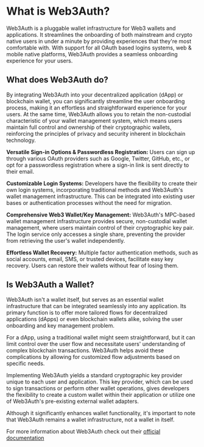 # What is Web3Auth?
Web3Auth is a pluggable wallet infrastructure for Web3 wallets and applications. It streamlines the onboarding of both mainstream and crypto native users in under a minute by providing experiences that they're most comfortable with. With support for all OAuth based logins systems, web & mobile native platforms, Web3Auth provides a seamless onboarding experience for your users.

## What does Web3Auth do?
By integrating Web3Auth into your decentralized application (dApp) or blockchain wallet, you can significantly streamline the user onboarding process, making it an effortless and straightforward experience for your users. At the same time, Web3Auth allows you to retain the non-custodial characteristic of your wallet management system, which means users maintain full control and ownership of their cryptographic wallets, reinforcing the principles of privacy and security inherent in blockchain technology.

**Versatile Sign-in Options & Passwordless Registration:** Users can sign up through various OAuth providers such as Google, Twitter, GitHub, etc., or opt for a passwordless registration where a sign-in link is sent directly to their email.

**Customizable Login Systems:** Developers have the flexibility to create their own login systems, incorporating traditional methods and Web3Auth's wallet management infrastructure. This can be integrated into existing user bases or authentication processes without the need for migration.

**Comprehensive Web3 Wallet/Key Management:** Web3Auth's MPC-based wallet management infrastructure provides secure, non-custodial wallet management, where users maintain control of their cryptographic key pair. The login service only accesses a single share, preventing the provider from retrieving the user's wallet independently.

**Effortless Wallet Recovery:** Multiple factor authentication methods, such as social accounts, email, SMS, or trusted devices, facilitate easy key recovery. Users can restore their wallets without fear of losing them.

## Is Web3Auth a Wallet?
Web3Auth isn't a wallet itself, but serves as an essential wallet infrastructure that can be integrated seamlessly into any application. Its primary function is to offer more tailored flows for decentralized applications (dApps) or even blockchain wallets alike, solving the user onboarding and key management problem.

For a dApp, using a traditional wallet might seem straightforward, but it can limit control over the user flow and necessitate users' understanding of complex blockchain transactions. Web3Auth helps avoid these complications by allowing for customized flow adjustments based on specific needs.

Implementing Web3Auth yields a standard cryptographic key provider unique to each user and application. This key provider, which can be used to sign transactions or perform other wallet operations, gives developers the flexibility to create a custom wallet within their application or utilize one of Web3Auth's pre-existing external wallet adapters.

Although it significantly enhances wallet functionality, it's important to note that Web3Auth remains a wallet infrastructure, not a wallet in itself.

For more information about Web3Auth check out their [official documentation](https://web3auth.io/docs/what-is-web3auth)

<br/>





